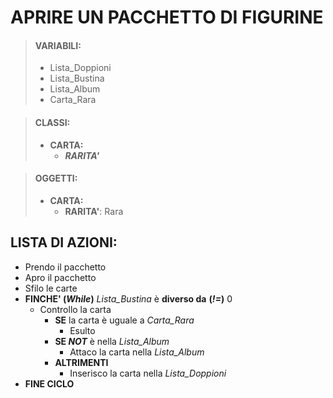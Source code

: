 # APRIRE UN PACCHETTO DI FIGURINE

> #### VARIABILI:
>
> - Lista_Doppioni
> - Lista_Bustina
> - Lista_Album
> - Carta_Rara

> #### CLASSI:
>
> - **CARTA:**
>   - _**RARITA'**_

> #### OGGETTI:
>
> - **CARTA:**
>   - **RARITA'**: Rara

## LISTA DI AZIONI:

- Prendo il pacchetto
- Apro il pacchetto
- Sfilo le carte
- **FINCHE' (_While_)** _Lista_Bustina_ è **diverso da** **(_!=_)** 0
  - Controllo la carta
    - **SE** la carta è uguale a _Carta_Rara_
      - Esulto
    - **SE _NOT_** è nella _Lista_Album_
      - Attaco la carta nella _Lista_Album_
    - **ALTRIMENTI**
      - Inserisco la carta nella _Lista_Doppioni_
- **FINE CICLO**
